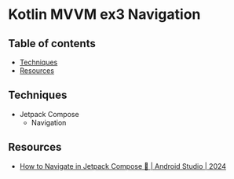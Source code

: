 # Kotlin MVVM ex3 Navigation

## Table of contents

- [Techniques](#techniques)
- [Resources](#resources)

## Techniques

- Jetpack Compose
  - Navigation

## Resources

- [How to Navigate in Jetpack Compose 🚀 | Android Studio | 2024](https://www.youtube.com/watch?v=wJKwsI5WUI4&list=PLgpnJydBcnPA5aNrlDxxKWSqAma7m3OIl&index=4)
